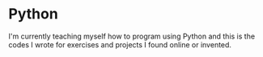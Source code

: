 # Python
I'm currently teaching myself how to program using Python and this is the codes I wrote for exercises and projects I found online or invented.

